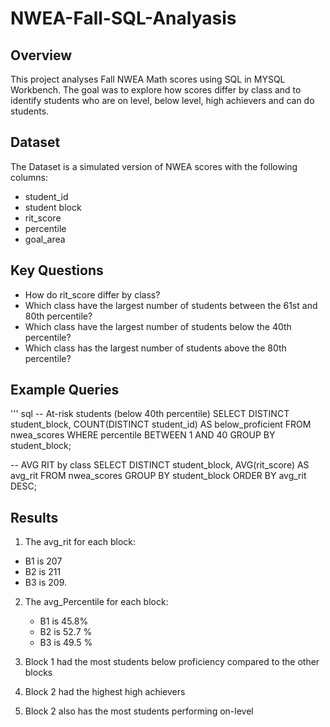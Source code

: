 # NWEA-Fall-SQL-Analyasis

## Overview
This project analyses Fall NWEA Math scores using SQL in MYSQL Workbench. The goal was to explore how scores differ by class and to identify students who are on level, below level, high achievers and can do students.

## Dataset
The Dataset is a simulated version of NWEA scores with the following columns:
- student_id
- student block
- rit_score
- percentile
- goal_area

## Key Questions
- How do rit_score differ by class?
- Which class have the largest number of students between the 61st and 80th percentile?
- Which class have the largest number of students below the 40th percentile?
- Which class has the largest number of students above the 80th percentile?


## Example Queries
''' sql
-- At-risk students (below 40th percentile)
SELECT DISTINCT student_block, COUNT(DISTINCT student_id) AS below_proficient
FROM nwea_scores
WHERE percentile BETWEEN 1 AND 40
GROUP BY student_block;

-- AVG RIT by class
SELECT DISTINCT student_block, AVG(rit_score) AS avg_rit
FROM nwea_scores
GROUP BY student_block
ORDER BY avg_rit DESC;


## Results
1. The avg_rit for each block:
-  B1 is 207
- B2 is 211
- B3 is 209.
  
2. The avg_Percentile for each block:
   - B1 is 45.8%
   - B2 is 52.7 %
   - B3 is 49.5 %
  
3. Block 1 had the most students below proficiency compared to the other blocks
4. Block 2 had the highest high achievers
5. Block 2 also has the most students performing on-level

